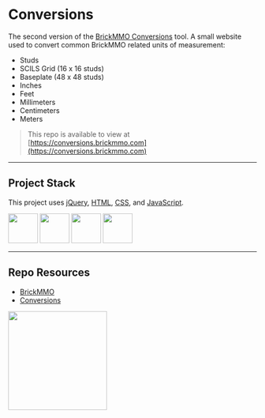 # Conversions

The second version of the [BrickMMO Conversions](https://conversions.brickmmo.com/) tool. A small website used to convert common BrickMMO related units of measurement:

- Studs
- SCILS Grid (16 x 16 studs)
- Baseplate (48 x 48 studs)
- Inches
- Feet
- Millimeters
- Centimeters
- Meters

> This repo is available to view at  
> [https://conversions.brickmmo.com](https://conversions.brickmmo.com)

---

## Project Stack

This project uses [jQuery](https://jquery.com/), [HTML](https://developer.mozilla.org/en-US/docs/Web/HTML), [CSS](https://developer.mozilla.org/en-US/docs/Web/CSS), and [JavaScript](https://developer.mozilla.org/en-US/docs/Web/JavaScript).

<img src="https://console.codeadam.ca/api/image/jquery" width="60"> <img src="https://console.codeadam.ca/api/image/html" width="60"> <img src="https://console.codeadam.ca/api/image/css" width="60"> <img src="https://console.codeadam.ca/api/image/javascript" width="60">

---

## Repo Resources

* [BrickMMO](https://brickmmo.com)
* [Conversions](https://conversions.brickmmo.com/)

<a href="https://brickmmo.com">
<img src="https://cdn.brickmmo.com/images@1.0.0/brickmmo-logo-coloured-horizontal.png" width="200">
</a>
